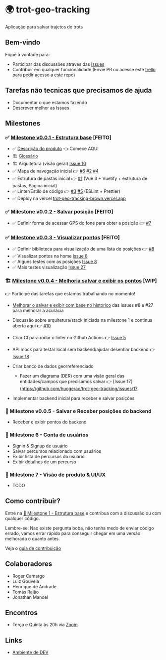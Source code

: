# 🌍 trot-geo-tracking

Aplicação para salvar trajetos de trots

## Bem-vindo

Fique à vontade para:

- Participar das discussões através das [Issues](https://github.com/huogerac/trot-geo-tracking/issues)
- Contribuir em qualquer funcionalidade (Envie PR ou acesse este [trello](https://trello.com/b/45mIZuwb/geotracking) para pedir acesso a este repo)

## Tarefas não tecnicas que precisamos de ajuda

- Documentar o que estamos fazendo
- Descrever melhor as Issues

## Milestones

### ✅ [Milestone v0.0.1 - Estrutura base](https://github.com/huogerac/trot-geo-tracking/milestone/1) [FEITO]

- ✅ [Descrição do produto](Geo-Tracking.md) 👈 Comece AQUI
- 🏗️ [Glossário](Glossario.md)
- 🏗️ Arquitetura (visão geral) [Issue 10](https://github.com/huogerac/trot-geo-tracking/issues/10)
- ✅ Mapa de navegação inicial 👉 [#6](https://github.com/huogerac/trot-geo-tracking/issues/6) [#2](https://github.com/huogerac/trot-geo-tracking/issues/2) [#4](https://github.com/huogerac/trot-geo-tracking/issues/4)
- ✅ Estrutura de pastas inicial 👉 [#1](https://github.com/huogerac/trot-geo-tracking/issues/1)
  (Vue 3 + Vuetify + estrutura de pastas, Pagina inicial)
- ✅ Linter/Estilo de código 👉 [#3](https://github.com/huogerac/trot-geo-tracking/issues/3) [#5](https://github.com/huogerac/trot-geo-tracking/issues/5)
  (ESLint + Prettier)
- ✅ Deploy na vercel [trot-geo-tracking-brown.vercel.app](http://trot-geo-tracking-brown.vercel.app/)

### ✅ [Milestone v0.0.2 - Salvar posição](https://github.com/huogerac/trot-geo-tracking/milestone/2) [FEITO]

- ✅ Definir forma de acessar GPS do fone para obter a posição 👉 [#7](https://github.com/huogerac/trot-geo-tracking/issues/7)

### ✅ [Milestone v0.0.3 - Visualizar pontos](https://github.com/huogerac/trot-geo-tracking/milestone/3) [FEITO]

- ✅ Definir biblioteca para visualização de uma lista de posições 👉 [#8](https://github.com/huogerac/trot-geo-tracking/issues/8)
- ✅ Visualizar pontos na home [Issue 8](https://github.com/huogerac/trot-geo-tracking/issues/8)
- ✅ Alguns testes com as posições [Issue 8](https://github.com/huogerac/trot-geo-tracking/issues/8)
- ✅ Mais testes visualização [Issue 27](https://github.com/huogerac/trot-geo-tracking/issues/27)

### 🏗️ [Milestone v0.0.4 - Melhoria salvar e exibir os pontos](https://github.com/huogerac/trot-geo-tracking/milestone/4) [WIP]

👉 Participe das tarefas que estamos trabalhando no momento!

- [Melhorar o salvar e exibir com base no historico](https://github.com/huogerac/trot-geo-tracking/issues/28) das issues #8 e #27 para melhorar
  a acurácia

- Discussão sobre arquitetura/stack iniciada na milestone 1 e continua aberta aqui 👉 [#10](https://github.com/huogerac/trot-geo-tracking/issues/10)

- Criar CI para rodar o linter no Github Actions 👉 [Issue 5](https://github.com/huogerac/trot-geo-tracking/issues/5)

- API mock para testar local sem backend/ajudar desenhar backend 👉 [Issue 18](https://github.com/huogerac/trot-geo-tracking/issues/18)

- Criar banco de dados georreferenciado
  - Fazer um diagrama (DER) com uma visão geral das entidades/campos que precisamos salvar 👉 [Issue 17](https://github.com/huogerac/trot-geo-tracking/issues/17
- Implementar backend inicial para receber e salvar posições

### 📍 Milestone v0.0.5 - Salvar e Receber posições do backend

- Receber e exibir pontos do backend

### 📍 Milestone 6 - Conta de usuários

- Signin & Signup de usuário
- Salvar percursos relacionado com usuários
- Exibir lista de percursos do usuário
- Exibir detalhes de um percurso

### 📍 Milestone 7 - Visão de produto & UI/UX

- TODO

## Como contribuir?

Entre na [📍 Milestone 1 - Estrutura base](https://github.com/huogerac/trot-geo-tracking/milestone/1) e contribua com a discussão ou com qualquer código.

Lembre-se: Nao existe pergunta boba, não tenha medo de enviar código errado, vamos errar rápido para conseguir chegar em uma versão melhorada o quanto antes.

Veja o [guia de contribuição](CONTRIBUTING.md)

## Colaboradores

- Roger Camargo
- Luiz Gouveia
- Henrique de Andrade
- Tomás Rajão
- Jonathan Manoel

## Encontros

- Terça e Quinta às 20h via [Zoom](https://us06web.zoom.us/j/3226369034?pwd=K1VkeDFHREUyQldINTNCT2ZJYS9QUT09)

## Links

- [Ambiente de DEV](https://trot-geo-tracking-brown.vercel.app/)
